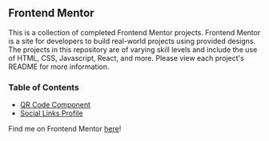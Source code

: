 ## Frontend Mentor
This is a collection of completed Frontend Mentor projects. Frontend Mentor is a site for developers to build real-world projects using provided designs. 
The projects in this repository are of varying skill levels and include the use of HTML, CSS, Javascript, React, and more. Please view each project's README for more information.

### Table of Contents
- [QR Code Component](https://github.com/autgraves/frontend-mentor/tree/main/qr-code-component-main)
- [Social Links Profile](https://github.com/autgraves/frontend-mentor/tree/main/social-links-profile-main)


Find me on Frontend Mentor [here](https://www.frontendmentor.io/profile/autgraves)!
